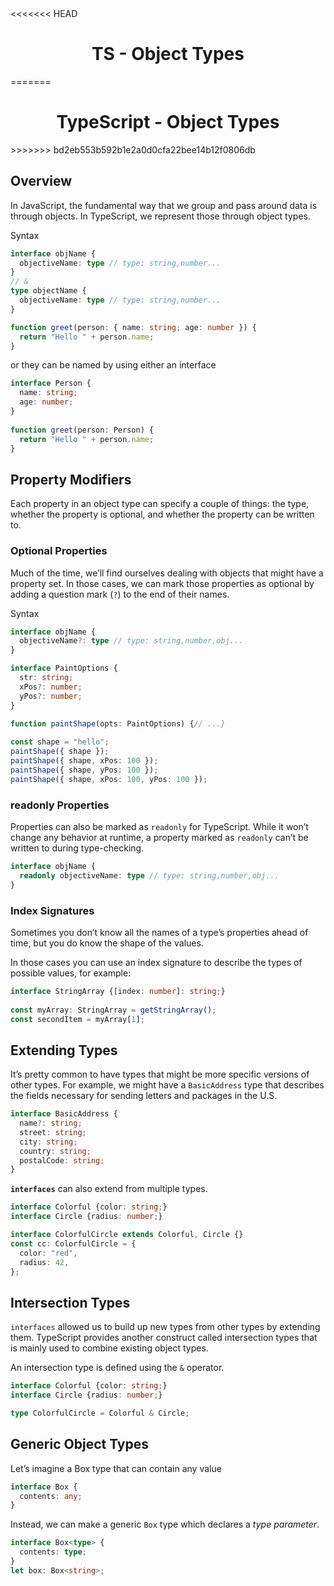 <link rel="stylesheet" href="https://cdn.jsdelivr.net/npm/bootstrap-icons@1.5.0/font/bootstrap-icons.css">
<<<<<<< HEAD
<link rel="stylesheet" href="../../lib/doc_style.css">

<h1 style="text-align:center">TS - Object Types</h1>
=======
<link rel="stylesheet" href="../source.css">

<h1 style="text-align:center">TypeScript - Object Types</h1>
>>>>>>> bd2eb553b592b1e2a0d0cfa22bee14b12f0806db

## Overview
In JavaScript, the fundamental way that we group and pass around data is through objects. In TypeScript, we represent those through object types.

<syntax>Syntax</syntax>

```ts
interface objName {
  objectiveName: type // type: string,number...
}
// &
type objectName {
  objectiveName: type // type: string,number...
}
```


```ts
function greet(person: { name: string; age: number }) {
  return "Hello " + person.name;
}
```
or they can be named by using either an interface
```ts
interface Person {
  name: string;
  age: number;
}
 
function greet(person: Person) {
  return "Hello " + person.name;
}
```

## Property Modifiers
Each property in an object type can specify a couple of things: the type, whether the property is optional, and whether the property can be written to.

### Optional Properties
Much of the time, we’ll find ourselves dealing with objects that might have a property set. In those cases, we can mark those properties as optional by adding a question mark (`?`) to the end of their names.

<syntax>Syntax</syntax>

```ts
interface objName {
  objectiveName?: type // type: string,number,obj...
}
```

```ts
interface PaintOptions {
  str: string;
  xPos?: number;
  yPos?: number;
}
 
function paintShape(opts: PaintOptions) {// ...}

const shape = "hello";
paintShape({ shape });
paintShape({ shape, xPos: 100 });
paintShape({ shape, yPos: 100 });
paintShape({ shape, xPos: 100, yPos: 100 });
```

### readonly Properties
Properties can also be marked as `readonly` for TypeScript. While it won’t change any behavior at runtime, a property marked as `readonly` can’t be written to during type-checking.
```ts
interface objName {
  readonly objectiveName: type // type: string,number,obj...
}
```

### Index Signatures
Sometimes you don’t know all the names of a type’s properties ahead of time, but you do know the shape of the values.

In those cases you can use an index signature to describe the types of possible values, for example:
```ts
interface StringArray {[index: number]: string;}
 
const myArray: StringArray = getStringArray();
const secondItem = myArray[1];
```

## Extending Types
It’s pretty common to have types that might be more specific versions of other types. For example, we might have a `BasicAddress` type that describes the fields necessary for sending letters and packages in the U.S.
```ts
interface BasicAddress {
  name?: string;
  street: string;
  city: string;
  country: string;
  postalCode: string;
}
```

**`interfaces`** can also extend from multiple types.
```ts
interface Colorful {color: string;}
interface Circle {radius: number;}

interface ColorfulCircle extends Colorful, Circle {}
const cc: ColorfulCircle = {
  color: "red",
  radius: 42,
};
```

## Intersection Types
`interfaces` allowed us to build up new types from other types by extending them. TypeScript provides another construct called intersection types that is mainly used to combine existing object types.

An intersection type is defined using the `&` operator.
```ts
interface Colorful {color: string;}
interface Circle {radius: number;}

type ColorfulCircle = Colorful & Circle;
```

## Generic Object Types
Let’s imagine a Box type that can contain any value
```ts
interface Box {
  contents: any;
}
```
Instead, we can make a generic ``Box`` type which declares a *type parameter*.
```ts
interface Box<type> {
  contents: type;
}
let box: Box<string>;
```














